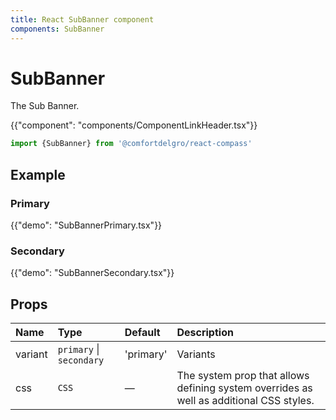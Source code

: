 ```yaml
---
title: React SubBanner component
components: SubBanner
---
```


# SubBanner

<p class="description">The Sub Banner.</p>

{{"component": "components/ComponentLinkHeader.tsx"}}

```jsx
import {SubBanner} from '@comfortdelgro/react-compass'
```

## Example

### Primary

{{"demo": "SubBannerPrimary.tsx"}}

### Secondary

{{"demo": "SubBannerSecondary.tsx"}}

## Props

| Name    | Type                     | Default   | Description                                                                             |
| :------ | :----------------------- | :-------- | :-------------------------------------------------------------------------------------- |
| variant | `primary` \| `secondary` | 'primary' | Variants                                                                                |
| css     | `CSS`                    | —         | The system prop that allows defining system overrides as well as additional CSS styles. |
